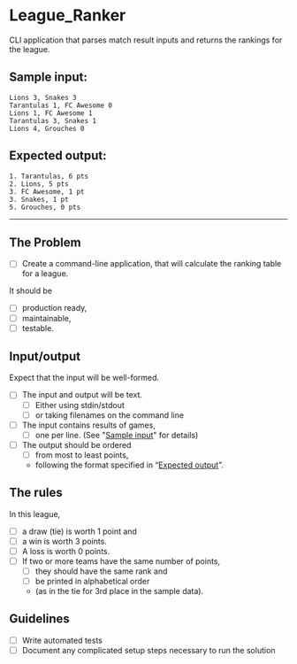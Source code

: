 # League_Ranker
CLI application that parses match result inputs and returns the rankings for the league.

## Sample input:
``` text
Lions 3, Snakes 3
Tarantulas 1, FC Awesome 0
Lions 1, FC Awesome 1
Tarantulas 3, Snakes 1
Lions 4, Grouches 0
```
## Expected output:
``` text
1. Tarantulas, 6 pts
2. Lions, 5 pts
3. FC Awesome, 1 pt
3. Snakes, 1 pt
5. Grouches, 0 pts
```

---
## The Problem
- [ ] Create a command-line application, that will calculate the ranking table for a league.

It should be 
- [ ] production ready,
- [ ] maintainable,
- [ ] testable.

## Input/output
Expect that the input will be well-formed.
- [ ] The input and output will be text.
    - [ ] Either using stdin/stdout
    - [ ] or taking filenames on the command line
- [ ] The input contains results of games,
    - [ ] one per line. (See "[Sample input](#sample-input)" for details)
- [ ] The output should be ordered
    - [ ] from most to least points,
    - following the format specified in “[Expected output](#expected-output)”.

## The rules
In this league,
- [ ] a draw (tie) is worth 1 point and
- [ ] a win is worth 3 points.
- [ ] A loss is worth 0 points.
- [ ] If two or more teams have the same number of points,
    - [ ] they should have the same rank and
    - [ ] be printed in alphabetical order
    - (as in the tie for 3rd place in the sample data).

## Guidelines
- [ ] Write automated tests
- [ ] Document any complicated setup steps necessary to run the solution